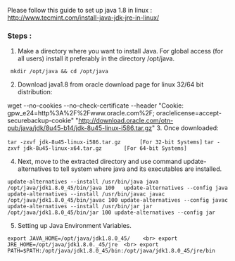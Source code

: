 
Please follow this guide to set up java 1.8 in linux : http://www.tecmint.com/install-java-jdk-jre-in-linux/

### Steps : 

1. Make a directory where you want to install Java.
For global access (for all users) install it preferably in the directory /opt/java.

 ` mkdir /opt/java && cd /opt/java`
 
2. Download java1.8 from oracle download page for linux 32/64 bit distribution:

 wget --no-cookies --no-check-certificate --header "Cookie: gpw_e24=http%3A%2F%2Fwww.oracle.com%2F; oraclelicense=accept-securebackup-cookie" "http://download.oracle.com/otn-pub/java/jdk/8u45-b14/jdk-8u45-linux-i586.tar.gz"
3. Once downloaded:

 `tar -zxvf jdk-8u45-linux-i586.tar.gz		[For 32-bit Systems]`
 `tar -zxvf jdk-8u45-linux-x64.tar.gz		[For 64-bit Systems]`

4. Next, move to the extracted directory and use command update-alternatives to tell system where java and its executables are installed.

 `update-alternatives --install /usr/bin/java java /opt/java/jdk1.8.0_45/bin/java 100  
 update-alternatives --config java`
<br>
`update-alternatives --install /usr/bin/javac javac /opt/java/jdk1.8.0_45/bin/javac 100
update-alternatives --config javac`
<br>
`update-alternatives --install /usr/bin/jar jar /opt/java/jdk1.8.0_45/bin/jar 100
update-alternatives --config jar`

5. Setting up Java Environment Variables.

`export JAVA_HOME=/opt/java/jdk1.8.0_45/	<br>
export JRE_HOME=/opt/java/jdk1.8.0._45/jre 	<br>
export PATH=$PATH:/opt/java/jdk1.8.0_45/bin:/opt/java/jdk1.8.0_45/jre/bin`
